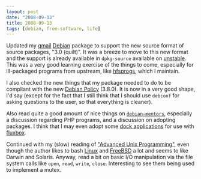 ```yaml
---
layout: post
date: "2008-09-13"
title: 2008-09-13
tags: [debian, free-software, life]
---
```

Updated my [qmail](http://www.qmail.org/)
[Debian](http://www.debian.org/) package to support the new source
format of source packages, "3.0 (quilt)". It was a breeze to move
to this new format and the support is already available in
`dpkg-source` available on
[unstable](http://www.debian.org/unstable/). This was a very good
learning exercise of the things to come, especially for
ill-packaged programs from upstream, like
[hfsprogs](http://packages.debian.org/hfsprogs), which I maintain.

I also checked the new things that my package needed to do to be
compliant with the new
[Debian Policy](http://www.debian.org/doc/debian-policy/) (3.8.0).
It is now in a very good shape, I'd say (except for the fact that I
still think that I should use `debconf` for asking questions to the
user, so that everything is cleaner).

Also read quite a good amount of nice things on
[`debian-mentors`](http://lists.debian.org/debian-mentors),
especially a discussion regarding PHP programs, and a discussion on
adopting packages. I think that I may even adopt some
[dock applications](http://dockapps.org/) for use with
[fluxbox](http://www.fluxbox.org/).

Continued with my (slow) reading of
["Advanced Unix Programming"](http://www.basepath.com/aup), even
though the author likes to bash [Linux](http://www.kernel.org/) and
[FreeBSD](http://www.freebsd.org/) a lot and seems to like Darwin
and Solaris. Anyway, read a bit on basic I/O manipulation via the
file system calls like `open`, `read`, `write`, `close`.
Interesting to see them being used to implement a mutex.


